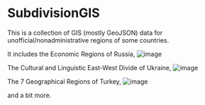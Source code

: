 # SubdivisionGIS
This is a collection of GIS (mostly GeoJSON) data for unofficial/nonadministrative regions of some countries.

It includes the Economic Regions of Russia,
![image](https://user-images.githubusercontent.com/61996958/225768587-4a035e7f-46ca-40c8-a50f-58a41231e50b.png)

The Cultural and Linguistic East-West Divide of Ukraine,
![image](https://user-images.githubusercontent.com/61996958/225768691-dd495ae9-3b7c-4db5-ad7f-0bc07e223eef.png)

The 7 Geographical Regions of Turkey,
![image](https://user-images.githubusercontent.com/61996958/225768822-4a5ef8e7-c977-4bed-b153-1721b82244e3.png)

and a bit more.
